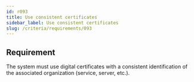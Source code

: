 ```yaml
---
id: r093
title: Use consistent certificates
sidebar_label: Use consistent certificates
slug: /criteria/requirements/093
---
```


## Requirement

The system must use digital certificates
with a consistent identification
of the associated organization
(service, server, etc.).
